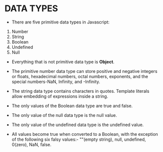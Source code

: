 # DATA TYPES 

* There are five primitive data types in Javascript:

1. Number
2. String
3. Boolean
4. Undefined
5. Null

* Everything that is not primitive data type is **Object**.

* The primitive number data type can store positive and negative integers or floats,
hexadecimal numbers, octal numbers, exponents, and the special numbers-NaN, Infinity,
and -Infinity.

* The string data type contains characters in quotes. Template literals allow embedding of
expressions inside a string.

* The only values of the Boolean data type are true and false.

* The only value of the null data type is the null value.

* The only value of the undefined data type is the undefined value.

* All values become true when converted to a Boolean, with the exception of the following
six falsy values:- ""(empty string), null, undefined, 0(zero), NaN, false.